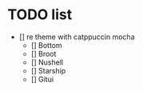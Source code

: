# TODO list
- [] re theme with catppuccin mocha
  - [] Bottom
  - [] Broot
  - [] Nushell
  - [] Starship
  - [] Gitui
